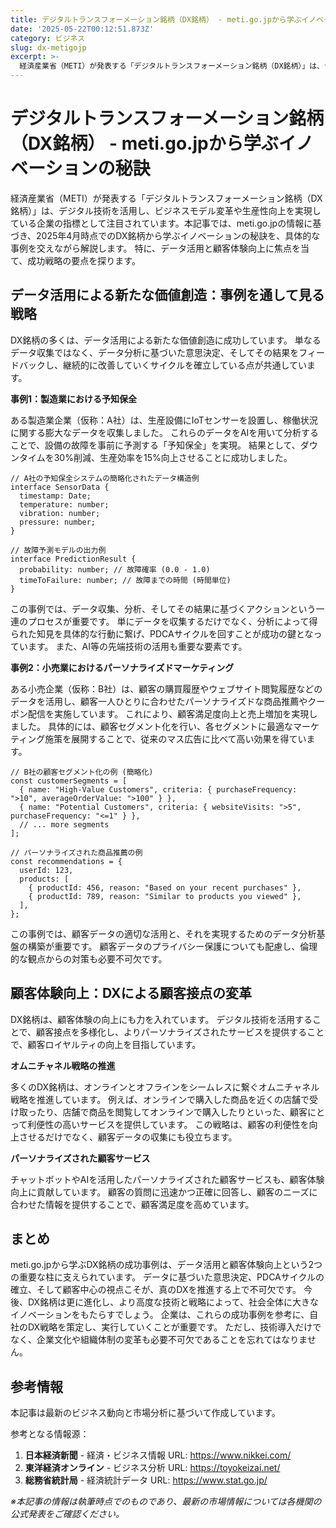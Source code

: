 ```yaml
---
title: デジタルトランスフォーメーション銘柄（DX銘柄） - meti.go.jpから学ぶイノベーションの秘訣
date: '2025-05-22T00:12:51.873Z'
category: ビジネス
slug: dx-metigojp
excerpt: >-
  経済産業省（METI）が発表する「デジタルトランスフォーメーション銘柄（DX銘柄）」は、デジタル技術を活用し、ビジネスモデル変革や生産性向上を実現している企業の指標として注目されています。本記事では、meti.go.jpの情報に基づき、2025年4月時点でのDX銘柄から学ぶイノベーションの秘訣を、具...
---
```


# デジタルトランスフォーメーション銘柄（DX銘柄） - meti.go.jpから学ぶイノベーションの秘訣

経済産業省（METI）が発表する「デジタルトランスフォーメーション銘柄（DX銘柄）」は、デジタル技術を活用し、ビジネスモデル変革や生産性向上を実現している企業の指標として注目されています。本記事では、meti.go.jpの情報に基づき、2025年4月時点でのDX銘柄から学ぶイノベーションの秘訣を、具体的な事例を交えながら解説します。  特に、データ活用と顧客体験向上に焦点を当て、成功戦略の要点を探ります。


## データ活用による新たな価値創造：事例を通して見る戦略

DX銘柄の多くは、データ活用による新たな価値創造に成功しています。  単なるデータ収集ではなく、データ分析に基づいた意思決定、そしてその結果をフィードバックし、継続的に改善していくサイクルを確立している点が共通しています。

**事例1：製造業における予知保全**

ある製造業企業（仮称：A社）は、生産設備にIoTセンサーを設置し、稼働状況に関する膨大なデータを収集しました。 これらのデータをAIを用いて分析することで、設備の故障を事前に予測する「予知保全」を実現。  結果として、ダウンタイムを30%削減、生産効率を15%向上させることに成功しました。

```
// A社の予知保全システムの簡略化されたデータ構造例
interface SensorData {
  timestamp: Date;
  temperature: number;
  vibration: number;
  pressure: number;
}

// 故障予測モデルの出力例
interface PredictionResult {
  probability: number; // 故障確率 (0.0 - 1.0)
  timeToFailure: number; // 故障までの時間 (時間単位)
}
```

この事例では、データ収集、分析、そしてその結果に基づくアクションという一連のプロセスが重要です。  単にデータを収集するだけでなく、分析によって得られた知見を具体的な行動に繋げ、PDCAサイクルを回すことが成功の鍵となっています。  また、AI等の先端技術の活用も重要な要素です。


**事例2：小売業におけるパーソナライズドマーケティング**

ある小売企業（仮称：B社）は、顧客の購買履歴やウェブサイト閲覧履歴などのデータを活用し、顧客一人ひとりに合わせたパーソナライズドな商品推薦やクーポン配信を実施しています。  これにより、顧客満足度向上と売上増加を実現しました。  具体的には、顧客セグメント化を行い、各セグメントに最適なマーケティング施策を展開することで、従来のマス広告に比べて高い効果を得ています。

```
// B社の顧客セグメント化の例 (簡略化)
const customerSegments = [
  { name: "High-Value Customers", criteria: { purchaseFrequency: ">10", averageOrderValue: ">100" } },
  { name: "Potential Customers", criteria: { websiteVisits: ">5", purchaseFrequency: "<=1" } },
  // ... more segments
];

// パーソナライズされた商品推薦の例
const recommendations = {
  userId: 123,
  products: [
    { productId: 456, reason: "Based on your recent purchases" },
    { productId: 789, reason: "Similar to products you viewed" },
  ],
};
```

この事例では、顧客データの適切な活用と、それを実現するためのデータ分析基盤の構築が重要です。  顧客データのプライバシー保護についても配慮し、倫理的な観点からの対策も必要不可欠です。


## 顧客体験向上：DXによる顧客接点の変革

DX銘柄は、顧客体験の向上にも力を入れています。  デジタル技術を活用することで、顧客接点を多様化し、よりパーソナライズされたサービスを提供することで、顧客ロイヤルティの向上を目指しています。


**オムニチャネル戦略の推進**

多くのDX銘柄は、オンラインとオフラインをシームレスに繋ぐオムニチャネル戦略を推進しています。  例えば、オンラインで購入した商品を近くの店舗で受け取ったり、店舗で商品を閲覧してオンラインで購入したりといった、顧客にとって利便性の高いサービスを提供しています。  この戦略は、顧客の利便性を向上させるだけでなく、顧客データの収集にも役立ちます。


**パーソナライズされた顧客サービス**

チャットボットやAIを活用したパーソナライズされた顧客サービスも、顧客体験向上に貢献しています。  顧客の質問に迅速かつ正確に回答し、顧客のニーズに合わせた情報を提供することで、顧客満足度を高めています。


## まとめ

meti.go.jpから学ぶDX銘柄の成功事例は、データ活用と顧客体験向上という2つの重要な柱に支えられています。  データに基づいた意思決定、PDCAサイクルの確立、そして顧客中心の視点こそが、真のDXを推進する上で不可欠です。  今後、DX銘柄は更に進化し、より高度な技術と戦略によって、社会全体に大きなイノベーションをもたらすでしょう。  企業は、これらの成功事例を参考に、自社のDX戦略を策定し、実行していくことが重要です。  ただし、技術導入だけでなく、企業文化や組織体制の変革も必要不可欠であることを忘れてはなりません。


## 参考情報

本記事は最新のビジネス動向と市場分析に基づいて作成しています。

参考となる情報源：
1. **日本経済新聞** - 経済・ビジネス情報
   URL: https://www.nikkei.com/
2. **東洋経済オンライン** - ビジネス分析
   URL: https://toyokeizai.net/
3. **総務省統計局** - 経済統計データ
   URL: https://www.stat.go.jp/

*※本記事の情報は執筆時点でのものであり、最新の市場情報については各機関の公式発表をご確認ください。*
